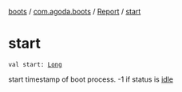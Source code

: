[boots](../../index.md) / [com.agoda.boots](../index.md) / [Report](index.md) / [start](./start.md)

# start

`val start: `[`Long`](https://kotlinlang.org/api/latest/jvm/stdlib/kotlin/-long/index.html)

start timestamp of boot process. -1 if status is [idle](../-status/-idle/index.md)


